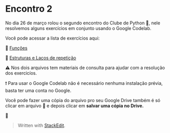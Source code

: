 # Encontro 2

No dia 26 de março rolou o segundo encontro do Clube de Python :snake:, nele resolvemos alguns exercícios em conjunto usando o Google Codelab. 

Você pode acessar a lista de exercícios aqui: 

:notebook: [Funções](https://colab.research.google.com/drive/1GDrqvO7SRarL2qOmrLNtArufBlmJwfHm?usp=sharing)

:notebook: [Estruturas e Laços de repetição](https://colab.research.google.com/drive/1Q1rTBFleHwJ7loWPAGauWa6NBQrAkb2t?usp=sharing)

:warning: Nos dois arquivos tem materiais de consulta para ajudar com a resolução dos exercicíos. 

:exclamation: Para usar o Google Codelab não é necessário nenhuma instalação prévia, basta ter uma conta no Google. 

Você pode fazer uma cópia do arquivo pro seu Google Drive também é só clicar em arquivo :file_folder: e depois clicar em **salvar uma cópia no Drive.**
 > > 



:green_heart:
















> Written with [StackEdit](https://stackedit.io/).